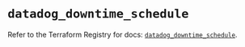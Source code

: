 # `datadog_downtime_schedule`

Refer to the Terraform Registry for docs: [`datadog_downtime_schedule`](https://registry.terraform.io/providers/datadog/datadog/3.46.0/docs/resources/downtime_schedule).

